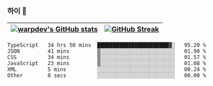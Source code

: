 
### 하이 👋
[![warpdev's GitHub stats](https://github-readme-stats.vercel.app/api?username=warpdev&show_icons=true&theme=vue-dark)](#) |[![GitHub Streak](https://github-readme-streak-stats.herokuapp.com/?user=warpdev&theme=dark)](#)
--- | --- |
<!--START_SECTION:waka-->

```text
TypeScript   34 hrs 50 mins  ███████████████████████▓░   95.20 %
JSON         41 mins         ▒░░░░░░░░░░░░░░░░░░░░░░░░   01.90 %
CSS          34 mins         ▒░░░░░░░░░░░░░░░░░░░░░░░░   01.57 %
JavaScript   23 mins         ▒░░░░░░░░░░░░░░░░░░░░░░░░   01.08 %
XML          5 mins          ░░░░░░░░░░░░░░░░░░░░░░░░░   00.24 %
Other        0 secs          ░░░░░░░░░░░░░░░░░░░░░░░░░   00.00 %
```

<!--END_SECTION:waka-->

<!--
**warpdev/warpdev** is a ✨ _special_ ✨ repository because its `README.md` (this file) appears on your GitHub profile.

Here are some ideas to get you started:

- 🔭 I’m currently working on ...
- 🌱 I’m currently learning ...
- 👯 I’m looking to collaborate on ...
- 🤔 I’m looking for help with ...
- 💬 Ask me about ...
- 📫 How to reach me: ...
- 😄 Pronouns: ...
- ⚡ Fun fact: ...
-->
